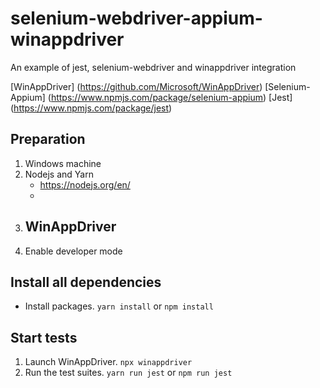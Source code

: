 # selenium-webdriver-appium-winappdriver
An example of jest, selenium-webdriver and winappdriver integration

[WinAppDriver] (https://github.com/Microsoft/WinAppDriver)
[Selenium-Appium] (https://www.npmjs.com/package/selenium-appium)
[Jest] (https://www.npmjs.com/package/jest)

## Preparation
1. Windows machine
2. Nodejs and Yarn
    - https://nodejs.org/en/
    - 
3. WinAppDriver
    - 
4. Enable developer mode

## Install all dependencies
- Install packages.
`yarn install` or `npm install`

## Start tests
1. Launch WinAppDriver.
`npx winappdriver`
2. Run the test suites.
`yarn run jest` or `npm run jest`